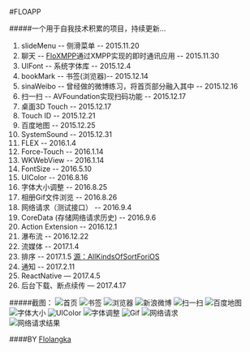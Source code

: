 #FLOAPP

#####一个用于自我技术积累的项目，持续更新...

1. slideMenu -- 侧滑菜单 -- 2015.11.20
2. 聊天 -- [FloXMPP](https://github.com/flolangka/FLOXMPP)通过XMPP实现的即时通讯应用 -- 2015.11.30
3. UIFont -- 系统字体库 -- 2015.12.4
4. bookMark -- 书签(浏览器)-- 2015.12.14
5. sinaWeibo -- 曾经做的微博练习，将首页部分融入其中 -- 2015.12.16
6. 扫一扫 -- AVFoundation实现扫码功能 -- 2015.12.17
7. 桌面3D Touch -- 2015.12.17
8. Touch ID -- 2015.12.21
9. 百度地图 -- 2015.12.25
10. SystemSound -- 2015.12.31
11. FLEX -- 2016.1.4
12. Force-Touch -- 2016.1.14
13. WKWebView -- 2016.1.14
14. FontSize -- 2016.5.10
15. UIColor  --  2016.8.16
16. 字体大小调整  --  2016.8.25
17. 相册Gif文件浏览  --  2016.8.26
18. 网络请求（测试接口） --  2016.9.4
19. CoreData (存储网络请求历史)  --  2016.9.6
20. Action Extension  --  2016.12.1
21. 瀑布流  --  2016.12.22
22. 流媒体  --  2017.1.4
23. 排序  --  2017.1.5 [源：AllKindsOfSortForiOS](https://github.com/lizelu/DataStruct-Swift/tree/master/AllKindsOfSortForiOS)
24. 通知  --  2017.2.11
25. ReactNative  —  2017.4.5
26. 后台下载、断点续传  —  2017.4.17


#####截图：
![首页](ScreenShots/IMG_1022.PNG)
![书签](ScreenShots/IMG_1023.PNG)	
![浏览器](ScreenShots/IMG_1025.PNG)
![新浪微博](ScreenShots/IMG_1037.PNG)
![扫一扫](ScreenShots/IMG_1027.PNG)
![百度地图](ScreenShots/IMG_1030.PNG)
![字体大小](ScreenShots/IMG_1033.PNG)
![UIColor](ScreenShots/IMG_1034.PNG)
![字体调整](ScreenShots/IMG_1035.PNG)
![Gif](ScreenShots/IMG_1036.PNG)
![网络请求](ScreenShots/IMG_1038.PNG)	
![网络请求结果](ScreenShots/IMG_1039.PNG)








####BY [Flolangka](http://flolangka.com)
